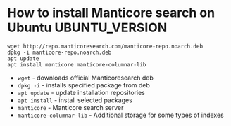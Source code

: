 # How to install Manticore search on Ubuntu UBUNTU_VERSION

```manticoresearch
wget http://repo.manticoresearch.com/manticore-repo.noarch.deb
dpkg -i manticore-repo.noarch.deb
apt update
apt install manticore manticore-columnar-lib
```

- `wget` - downloads official Manticoresearch deb
- `dpkg -i` - installs specified package from deb
- `apt update` - update installation repositories
- `apt install` - install selected packages
- `manticore` - Manticore search server
- `manticore-columnar-lib` - Additional storage for some types of indexes 


